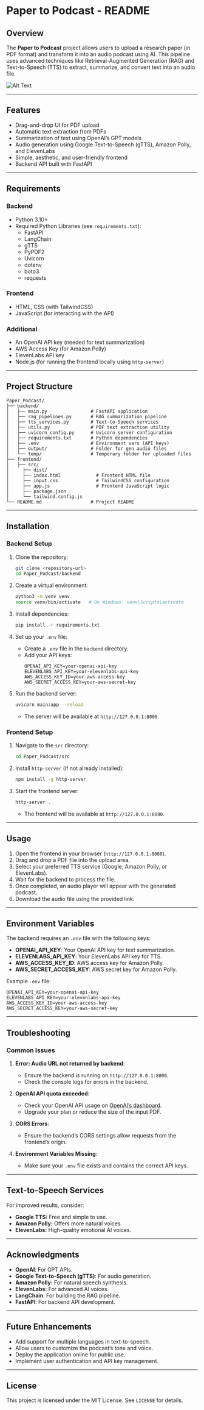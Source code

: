 # Paper to Podcast - README

## Overview
The **Paper to Podcast** project allows users to upload a research paper (in PDF format) and transform it into an audio podcast using AI. This pipeline uses advanced techniques like Retrieval-Augmented Generation (RAG) and Text-to-Speech (TTS) to extract, summarize, and convert text into an audio file.

![Alt Text](assets/web.png)

---

## Features
- Drag-and-drop UI for PDF upload
- Automatic text extraction from PDFs
- Summarization of text using OpenAI’s GPT models
- Audio generation using Google Text-to-Speech (gTTS), Amazon Polly, and ElevenLabs
- Simple, aesthetic, and user-friendly frontend
- Backend API built with FastAPI

---

## Requirements

### Backend
- Python 3.10+
- Required Python Libraries (see `requirements.txt`):
  - FastAPI
  - LangChain
  - gTTS
  - PyPDF2
  - Uvicorn
  - dotenv
  - boto3
  - requests

### Frontend
- HTML, CSS (with TailwindCSS)
- JavaScript (for interacting with the API)

### Additional
- An OpenAI API key (needed for text summarization)
- AWS Access Key (for Amazon Polly)
- ElevenLabs API key
- Node.js (for running the frontend locally using `http-server`)

---

## Project Structure
```
Paper_Podcast/
├── backend/
│   ├── main.py                # FastAPI application
│   ├── rag_pipelines.py       # RAG summarization pipeline
│   ├── tts_services.py        # Text-to-Speech services
│   ├── utils.py               # PDF text extraction utility
│   ├── uvicorn_config.py      # Uvicorn server configuration
│   ├── requirements.txt       # Python dependencies
│   ├── .env                   # Environment vars (API keys)
│   ├── output/                # Folder for gen audio files
│   └── temp/                  # Temporary folder for uploaded files
├── frontend/
│   ├── src/
│     ├── dist/
│     ├── index.html             # Frontend HTML file
│     ├── input.css              # TailwindCSS configuration
│     ├── app.js                 # Frontend JavaScript logic
│     ├── package.json
│     └── tailwind.config.js      
└── README.md                  # Project README
```

---

## Installation

### Backend Setup
1. Clone the repository:
   ```bash
   git clone <repository-url>
   cd Paper_Podcast/backend
   ```

2. Create a virtual environment:
   ```bash
   python3 -m venv venv
   source venv/bin/activate   # On Windows: venv\Scripts\activate
   ```

3. Install dependencies:
   ```bash
   pip install -r requirements.txt
   ```

4. Set up your `.env` file:
   - Create a `.env` file in the `backend` directory.
   - Add your API keys:
     ```
     OPENAI_API_KEY=your-openai-api-key
     ELEVENLABS_API_KEY=your-elevenlabs-api-key
     AWS_ACCESS_KEY_ID=your-aws-access-key
     AWS_SECRET_ACCESS_KEY=your-aws-secret-key
     ```

5. Run the backend server:
   ```bash
   uvicorn main:app --reload
   ```
   - The server will be available at `http://127.0.0.1:8000`.

### Frontend Setup
1. Navigate to the `src` directory:
   ```bash
   cd Paper_Podcast/src
   ```

2. Install `http-server` (if not already installed):
   ```bash
   npm install -g http-server
   ```

3. Start the frontend server:
   ```bash
   http-server .
   ```
   - The frontend will be available at `http://127.0.0.1:8080`.

---

## Usage
1. Open the frontend in your browser (`http://127.0.0.1:8080`).
2. Drag and drop a PDF file into the upload area.
3. Select your preferred TTS service (Google, Amazon Polly, or ElevenLabs).
4. Wait for the backend to process the file.
5. Once completed, an audio player will appear with the generated podcast.
6. Download the audio file using the provided link.

---

## Environment Variables
The backend requires an `.env` file with the following keys:
- **OPENAI_API_KEY**: Your OpenAI API key for text summarization.
- **ELEVENLABS_API_KEY**: Your ElevenLabs API key for TTS.
- **AWS_ACCESS_KEY_ID**: AWS access key for Amazon Polly.
- **AWS_SECRET_ACCESS_KEY**: AWS secret key for Amazon Polly.

Example `.env` file:
```
OPENAI_API_KEY=your-openai-api-key
ELEVENLABS_API_KEY=your-elevenlabs-api-key
AWS_ACCESS_KEY_ID=your-aws-access-key
AWS_SECRET_ACCESS_KEY=your-aws-secret-key
```

---

## Troubleshooting
### Common Issues
1. **Error: Audio URL not returned by backend**:
   - Ensure the backend is running on `http://127.0.0.1:8000`.
   - Check the console logs for errors in the backend.

2. **OpenAI API quota exceeded**:
   - Check your OpenAI API usage on [OpenAI’s dashboard](https://platform.openai.com/account/usage).
   - Upgrade your plan or reduce the size of the input PDF.

3. **CORS Errors**:
   - Ensure the backend’s CORS settings allow requests from the frontend’s origin.

4. **Environment Variables Missing**:
   - Make sure your `.env` file exists and contains the correct API keys.

---

## Text-to-Speech Services
For improved results, consider:
- **Google TTS:** Free and simple to use.
- **Amazon Polly:** Offers more natural voices.
- **ElevenLabs:** High-quality emotional AI voices.

---

## Acknowledgments
- **OpenAI**: For GPT APIs.
- **Google Text-to-Speech (gTTS)**: For audio generation.
- **Amazon Polly:** For natural speech synthesis.
- **ElevenLabs:** For advanced AI voices.
- **LangChain**: For building the RAG pipeline.
- **FastAPI**: For backend API development.

---

## Future Enhancements
- Add support for multiple languages in text-to-speech.
- Allow users to customize the podcast’s tone and voice.
- Deploy the application online for public use.
- Implement user authentication and API key management.

---

## License
This project is licensed under the MIT License. See `LICENSE` for details.

